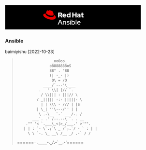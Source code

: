 ![ansible Logo](images/image-20221023082257931.png)
---
### Ansible 
baimiyishu
[2022-10-23]



>                     _ooOoo_
>                    o8888888oS
>                    88" . "88
>                    (| -_- |)
>                     O\ = /O
>                 ____/`---'\____
>               .   ' \\| |// `.
>                / \\||| : |||// \
>              / _||||| -:- |||||- \
>                | | \\\ - /// | |S
>              | \_| ''\---/'' | |
>               \ .-\__ `-` ___/-. /
>            ___`. .' /--.--\ `. . __
>         ."" '< `.___\_<|>_/___.' >'"".
>        | | : `- \`.;`\ _ /`;.`/ - ` : | |
>          \ \ `-. \_ __\ /__ _/ .-` / /
>  ======`-.____`-.___\_____/___.-`____.-'======